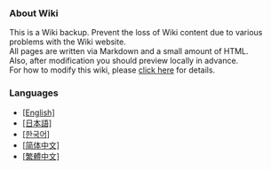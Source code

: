 ### About Wiki

This is a Wiki backup. Prevent the loss of Wiki content due to various problems with the Wiki website.
<br>
All pages are written via Markdown and a small amount of HTML.
<br>
Also, after modification you should preview locally in advance.
<br>
For how to modify this wiki, please [click here](contribution/) for details.

### Languages

- [[English]](wiki/en/)
- [[日本語]](wiki/ja/)
- [[한국어]](wiki/ko/)
- [[简体中文]](wiki/zh-hans/)
- [[繁體中文]](wiki/zh-hant/)
